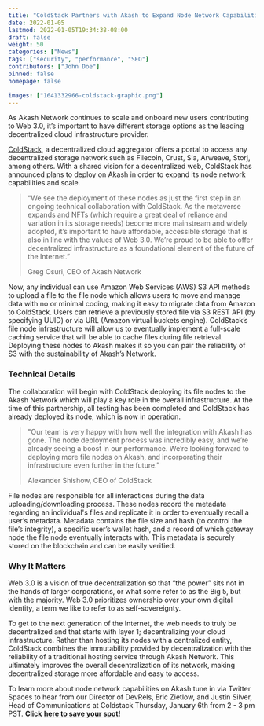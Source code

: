 ```yaml
---
title: "ColdStack Partners with Akash to Expand Node Network Capabilities"
date: 2022-01-05
lastmod: 2022-01-05T19:34:38-08:00
draft: false
weight: 50
categories: ["News"]
tags: ["security", "performance", "SEO"]
contributors: ["John Doe"]
pinned: false
homepage: false

images: ["1641332966-coldstack-graphic.png"]
---
```

As Akash Network continues to scale and onboard new users contributing to Web 3.0, it’s important to have different storage options as the leading decentralized cloud infrastructure provider. 

[ColdStack](https://coldstack.io/), a decentralized cloud aggregator offers a portal to access any decentralized storage network such as Filecoin, Crust, Sia, Arweave, Storj, among others. With a shared vision for a decentralized web, ColdStack has announced plans to deploy on Akash in order to expand its node network capabilities and scale.

> “We see the deployment of these nodes as just the first step in an ongoing technical collaboration with ColdStack. As the metaverse expands and NFTs (which require a great deal of reliance and variation in its storage needs) become more mainstream and widely adopted, it’s important to have affordable, accessible storage that is also in line with the values of Web 3.0. We’re proud to be able to offer decentralized infrastructure as a foundational element of the future of the Internet.” 
> 
> Greg Osuri, CEO of Akash Network

Now, any individual can use Amazon Web Services (AWS) S3 API methods to upload a file to the file node which allows users to move and manage data with no or minimal coding, making it easy to migrate data from Amazon to ColdStack. Users can retrieve a previously stored file via S3 REST API (by specifying UUID) or via URL (Amazon virtual buckets engine). ColdStack’s file node infrastructure will allow us to eventually implement a full-scale caching service that will be able to cache files during file retrieval. Deploying these nodes to Akash makes it so you can pair the reliability of S3 with the sustainability of Akash’s Network.

### Technical Details

The collaboration will begin with ColdStack deploying its file nodes to the Akash Network which will play a key role in the overall infrastructure. At the time of this partnership, all testing has been completed and ColdStack has already deployed its node, which is now in operation. 

> "Our team is very happy with how well the integration with Akash has gone. The node deployment process was incredibly easy, and we’re already seeing a boost in our performance. We’re looking forward to deploying more file nodes on Akash, and incorporating their infrastructure even further in the future.”
> 
> Alexander Shishow, CEO of ColdStack

File nodes are responsible for all interactions during the data uploading/downloading process. These nodes record the metadata regarding an individual's files and replicate it in order to eventually recall a user’s metadata. Metadata contains the file size and hash (to control the file’s integrity), a specific user’s wallet hash, and a record of which gateway node the file node eventually interacts with. This metadata is securely stored on the blockchain and can be easily verified.

### **Why It Matters**

Web 3.0 is a vision of true decentralization so that “the power” sits not in the hands of larger corporations, or what some refer to as the Big 5, but with the majority. Web 3.0 prioritizes ownership over your own digital identity, a term we like to refer to as self-sovereignty. 

To get to the next generation of the Internet, the web needs to truly be decentralized and that starts with layer 1; decentralizing your cloud infrastructure. Rather than hosting its nodes with a centralized entity, ColdStack combines the immutability provided by decentralization with the reliability of a traditional hosting service through Akash Network. This ultimately improves the overall decentralization of its network, making decentralized storage more affordable and easy to access. 

To learn more about node network capabilities on Akash tune in via Twitter Spaces to hear from our Director of DevRels, Eric Zietlow, and Justin Silver, Head of Communications at Coldstack Thursday, January 6th from 2 - 3 pm PST. **Click** [**here to save your spot**](https://twitter.com/i/spaces/1vAxRkmLZAvKl)**!**